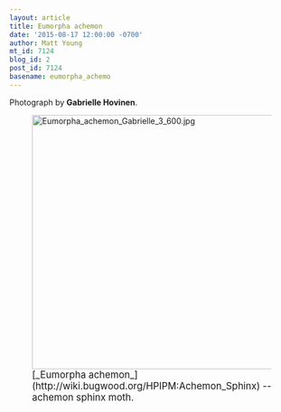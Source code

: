 ```yaml
---
layout: article
title: Eumorpha achemon
date: '2015-08-17 12:00:00 -0700'
author: Matt Young
mt_id: 7124
blog_id: 2
post_id: 7124
basename: eumorpha_achemo
---
```

Photograph by **Gabrielle Hovinen**.

<figure>
<img src="http://pandasthumb.org/archives/2015/07/31/Eumorpha_achemon_Gabrielle_3_600.jpg" alt="Eumorpha_achemon_Gabrielle_3_600.jpg" width="600" height="450" />
<figcaption markdown="span">
<big>[_Eumorpha achemon_](http://wiki.bugwood.org/HPIPM:Achemon_Sphinx) -- achemon sphinx moth.</big>

</figcaption>
</figure>
